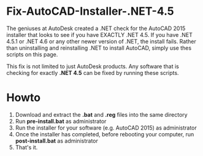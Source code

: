 # Fix-AutoCAD-Installer-.NET-4.5
The geniuses at AutoDesk created a .NET check for the AutoCAD 2015 installer that looks to see if you have EXACTLY .NET 4.5. If you have .NET 4.5.1 or .NET 4.6 or any other newer version of .NET, the install fails. Rather than uninstalling and reinstalling .NET to install AutoCAD, simply use thes scripts on this page.

This fix is not limited to just AutoDesk products. Any software that is checking for exactly **.NET 4.5** can be fixed by running these scripts.

# Howto
1. Download and extract the **.bat** and **.reg** files into the same directory
1. Run **pre-install.bat** as administrator
1. Run the installer for your software (e.g. AutoCAD 2015) as administrator
1. Once the installer has completed, before rebooting your computer, run **post-install.bat** as administrator
1. That's it.
